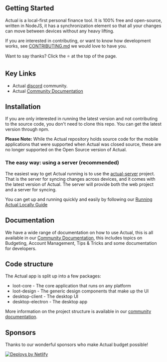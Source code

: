 ## Getting Started

Actual is a local-first personal finance tool. It is 100% free and open-source, written in NodeJS, it has a synchronization element so that all your changes can move between devices without any heavy lifting.

If you are interested in contributing, or want to know how development works, see [CONTRIBUTING.md](https://github.com/actualbudget/actual/blob/master/CONTRIBUTING.md) we would love to have you.

Want to say thanks? Click the ⭐ at the top of the page.

## Key Links

- Actual [discord](https://discord.gg/pRYNYr4W5A) community.
- Actual [Community Documentation](https://actualbudget.github.io/docs)

## Installation

If you are only interested in running the latest version and not contributing to the source code, you don't need to clone this repo. You can get the latest version through npm.

**Please Note:** While the Actual repository holds source code for the mobile applications that were supported when Actual was closed source, these are no longer supported on the Open Source version of Actual.

### The easy way: using a server (recommended)

The easiest way to get Actual running is to use the [actual-server](https://github.com/actualbudget/actual-server) project. That is the server for syncing changes across devices, and it comes with the latest version of Actual. The server will provide both the web project and a server for syncing.

You can get up and running quickly and easily by following our [Running Actual Locally Guide](https://actualbudget.github.io/docs/Installing/Local/your-own-machine)

## Documentation

We have a wide range of documentation on how to use Actual, this is all available in our [Community Documentation](https://actualbudget.github.io/docs), this includes topics on Budgeting, Account Management, Tips & Tricks and some documentation for developers.

## Code structure

The Actual app is split up into a few packages:

- loot-core - The core application that runs on any platform
- loot-design - The generic design components that make up the UI
- desktop-client - The desktop UI
- desktop-electron - The desktop app

More information on the project structure is available in our [community documentation](https://actualbudget.github.io/docs/Developers/project-layout).

## Sponsors

Thanks to our wonderful sponsors who make Actual budget possible!

<a href="https://www.netlify.com"> <img src="https://www.netlify.com/v3/img/components/netlify-color-accent.svg" alt="Deploys by Netlify" /> </a>

